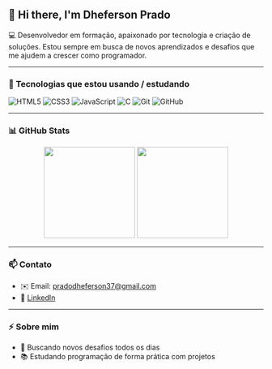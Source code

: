 ## 👋 Hi there, I'm Dheferson Prado

💻 Desenvolvedor em formação, apaixonado por tecnologia e criação de soluções. Estou sempre em busca de novos aprendizados e desafios que me ajudem a crescer como programador.

---

### 🚀 Tecnologias que estou usando / estudando

![HTML5](https://img.shields.io/badge/HTML5-E34F26?style=for-the-badge&logo=html5&logoColor=white)
![CSS3](https://img.shields.io/badge/CSS3-1572B6?style=for-the-badge&logo=css3&logoColor=white)
![JavaScript](https://img.shields.io/badge/JavaScript-F7DF1E?style=for-the-badge&logo=javascript&logoColor=black)
![C](https://img.shields.io/badge/C-00599C?style=for-the-badge&logo=c&logoColor=white)
![Git](https://img.shields.io/badge/Git-F05032?style=for-the-badge&logo=git&logoColor=white)
![GitHub](https://img.shields.io/badge/GitHub-181717?style=for-the-badge&logo=github&logoColor=white)

---

### 📊 GitHub Stats

<div align="center">
  <img height="180em" src="https://github-readme-stats.vercel.app/api?username=Pradodhef&show_icons=true&theme=github_dark&hide_border=true" />
  <img height="180em" src="https://github-readme-stats.vercel.app/api/top-langs/?username=Pradodhef&layout=compact&theme=github_dark&hide_border=true"/>
</div>

---

### 📫 Contato

- ✉️ Email: pradodheferson37@gmail.com  
- 🔗 [LinkedIn](https://www.linkedin.com/in/dheferson-prado-72b124239/)

---

### ⚡ Sobre mim

- 🎯 Buscando novos desafios todos os dias  
- 📚 Estudando programação de forma prática com projetos  
